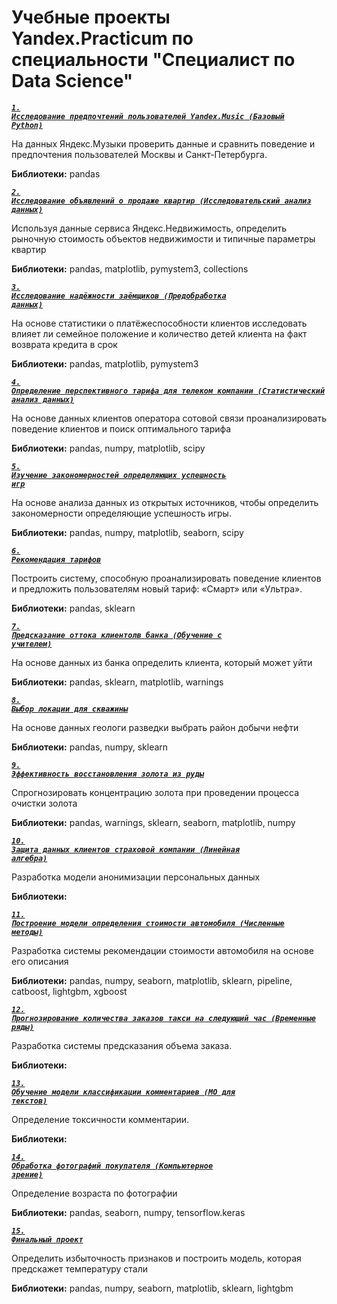 # Учебные проекты Yandex.Practicum по специальности "Специалист по Data Science"

<code>[***1. Исследование предпочтений пользователей Yandex.Music (Базовый Python)***](https://github.com/Reijii-sar/yandexdc/blob/main/YandexMusic.ipynb)</code>  

На данных Яндекс.Музыки проверить данные и сравнить поведение и предпочтения пользователей Москвы и Санкт-Петербурга.

**Библиотеки:** pandas

<code>[***2. Исследование объявлений о продаже квартир (Исследовательский анализ данных)***](https://github.com/Reijii-sar/yandexdc/blob/main/real_estate.ipynb)</code>  

Используя данные сервиса Яндекс.Недвижимость, определить рыночную стоимость объектов недвижимости и типичные параметры квартир

**Библиотеки:** pandas, matplotlib, pymystem3, collections

<code>[***3. Исследование надёжности заёмщиков (Предобработка данных)***](https://github.com/Reijii-sar/yandexdc/blob/main/bank.ipynb)</code>  

На основе статистики о платёжеспособности клиентов исследовать влияет ли семейное положение и количество детей клиента на факт возврата кредита в срок

**Библиотеки:** pandas, matplotlib, pymystem3

<code>[***4. Определение перспективного тарифа для телеком компании (Статистический анализ данных)***](https://github.com/Reijii-sar/yandexdc/blob/main/megalain.ipynb)</code>

На основе данных клиентов оператора сотовой связи проанализировать поведение клиентов и поиск оптимального тарифа

**Библиотеки:** pandas, numpy, matplotlib, scipy

<code>[***5. Изучение закономерностей определяющих успешность игр***](https://github.com/Reijii-sar/yandexdc/blob/main/games.ipynb)</code>  

На основе анализа данных из открытых источников, чтобы определить закономерности определяющие успешность игры.

**Библиотеки:** pandas, numpy, matplotlib, seaborn, scipy

<code>[***6. Рекомендация тарифов***](https://github.com/Reijii-sar/yandexdc/blob/main/megalain2.ipynb)</code>  

Построить систему, способную проанализировать поведение клиентов и предложить пользователям новый тариф: «Смарт» или «Ультра».

**Библиотеки:** pandas, sklearn

<code>[***7. Предсказание оттока клиентолв банка (Обучение с учителем)***](https://github.com/Reijii-sar/yandexdc/blob/main/bank2.ipynb)</code>  

На основе данных из банка определить клиента, который может уйти

**Библиотеки:** pandas, sklearn, matplotlib, warnings

<code>[***8. Выбор локации для скважины***](https://github.com/Reijii-sar/yandexdc/blob/main/oil.ipynb)</code>  

На основе данных геологи разведки выбрать район добычи нефти

**Библиотеки:** pandas, numpy, sklearn  

<code>[***9. Эффективность восстановления золота из руды***](https://github.com/Reijii-sar/yandexdc/blob/main/gold.ipynb)</code>  

Спрогнозировать концентрацию золота при проведении процесса очистки золота

**Библиотеки:** pandas, warnings, sklearn, seaborn, matplotlib, numpy  

<code>[***10. Защита данных клиентов страховой компании (Линейная алгебра)***](https://github.com/Reijii-sar/yandexdc/blob/main/10.ipynb)</code>  

Разработка модели анонимизации персональных данных

**Библиотеки:** 

<code>[***11. Построение модели определения стоимости автомобиля (Численные методы)***](https://github.com/Reijii-sar/yandexdc/blob/main/cost_auto.ipynb)</code>  

Разработка системы рекомендации стоимости автомобиля на основе его описания

**Библиотеки:** pandas, numpy, seaborn, matplotlib, sklearn, pipeline, catboost, lightgbm, xgboost

<code>[***12. Прогнозирование количества заказов такси на следующий час (Временные ряды)***](https://github.com/Reijii-sar/yandexdc/blob/main/10.ipynb)</code>  

Разработка системы предсказания объема заказа.

**Библиотеки:** 

<code>[***13. Обучение модели классификации комментариев (МО для текстов)***](https://github.com/Reijii-sar/yandexdc/blob/main/10.ipynb)</code>  

Определение токсичности комментарии.

**Библиотеки:** 

<code>[***14. Обработка фотографий покупателя (Компьютерное зрение)***](https://github.com/Reijii-sar/yandexdc/blob/main/faces.ipynb)</code>  

Определение возраста по фотографии

**Библиотеки:** pandas, seaborn, numpy, tensorflow.keras

<code>[***15. Финальный проект***](https://github.com/Reijii-sar/yandexdc/blob/main/final.ipynb)</code>  

Определить избыточность признаков и построить модель, которая предскажет температуру стали

**Библиотеки:** pandas, numpy, seaborn, matplotlib, sklearn, lightgbm
